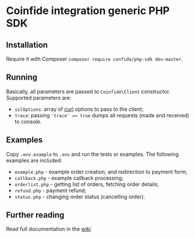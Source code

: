 # Coinfide integration generic PHP SDK

## Installation 

Require it with Composer ```composer require confide/php-sdk dev-master```.

## Running

Basically, all parameters are passed to ```Coinfide\Client``` constructor. Supported parameters are:

* ```sslOptions```: array of [curl](http://php.net/manual/en/function.curl-setopt.php) options to pass to the client;
* ```trace```: passing ```'trace' => true``` dumps all requests (made and received) to console.

## Examples

Copy ```.env.example``` to ```.env``` and run the tests or examples. The following examples are included:

* ```example.php``` - example order creation, and redirection to payment form;
* ```callback.php``` - example callback processing;
* ```orderlist.php``` - getting list of orders, fetching order details;
* ```refund.php``` - payment refund;
* ```status.php``` - changing order status (cancelling order).


## Further reading

Read full documentation in the [wiki](https://github.com/coinfide/documentation/wiki)
